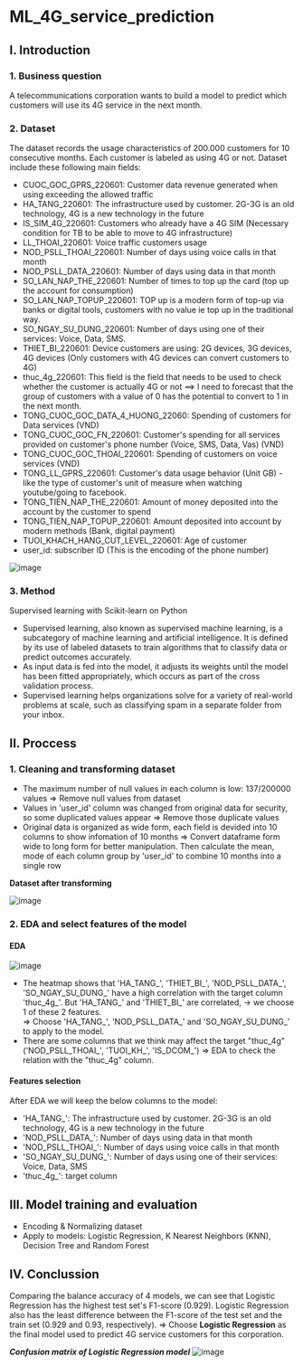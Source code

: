 # ML_4G_service_prediction



## I. Introduction

### 1. Business question

A telecommunications corporation wants to build a model to predict which customers will use its 4G service in the next month.

### 2. Dataset

The dataset records the usage characteristics of 200.000 customers for 10 consecutive months. Each customer is labeled as using 4G or not.
Dataset include these following main fields:
- CUOC_GOC_GPRS_220601: Customer data revenue generated when using exceeding the allowed traffic
- HA_TANG_220601: The infrastructure used by customer. 2G-3G is an old technology, 4G is a new technology in the future
- IS_SIM_4G_220601: Customers who already have a 4G SIM (Necessary condition for TB to be able to move to 4G infrastructure)
- LL_THOAI_220601: Voice traffic customers usage
- NOD_PSLL_THOAI_220601: Number of days using voice calls in that month
- NOD_PSLL_DATA_220601: Number of days using data in that month
- SO_LAN_NAP_THE_220601: Number of times to top up the card (top up the account for consumption)
- SO_LAN_NAP_TOPUP_220601: TOP up is a modern form of top-up via banks or digital tools, customers with no value ie top up in the traditional way.
- SO_NGAY_SU_DUNG_220601: Number of days using one of their services: Voice, Data, SMS.
- THIET_BI_220601: Device customers are using: 2G devices, 3G devices, 4G devices (Only customers with 4G devices can convert customers to 4G)
- thuc_4g_220601: This field is the field that needs to be used to check whether the customer is actually 4G or not ==> I need to forecast that the group of customers with a value of 0 has the potential to convert to 1 in the next month.
- TONG_CUOC_GOC_DATA_4_HUONG_22060: Spending of customers for Data services (VND)
- TONG_CUOC_GOC_FN_220601: Customer's spending for all services provided on customer's phone number (Voice, SMS, Data, Vas) (VND)
- TONG_CUOC_GOC_THOAI_220601: Spending of customers on voice services (VND)
- TONG_LL_GPRS_220601: Customer's data usage behavior (Unit GB) - like the type of customer's unit of measure when watching youtube/going to facebook.
- TONG_TIEN_NAP_THE_220601: Amount of money deposited into the account by the customer to spend
- TONG_TIEN_NAP_TOPUP_220601: Amount deposited into account by modern methods (Bank, digital payment)
- TUOI_KHACH_HANG_CUT_LEVEL_220601: Age of customer
- user_id: subscriber ID (This is the encoding of the phone number)

![image](https://github.com/thuhuongphan11/Python_Cohort_Analysis/assets/141643891/1789ee39-277f-42bb-9fe3-0cb16784541c)

### 3. Method
Supervised learning with Scikit-learn on Python
- Supervised learning, also known as supervised machine learning, is a subcategory of machine learning and artificial intelligence. It is defined by its use of labeled datasets to train algorithms that to classify data or predict outcomes accurately.
- As input data is fed into the model, it adjusts its weights until the model has been fitted appropriately, which occurs as part of the cross validation process.
- Supervised learning helps organizations solve for a variety of real-world problems at scale, such as classifying spam in a separate folder from your inbox.

## II. Proccess
### 1. Cleaning and transforming dataset
- The maximum number of null values in each column is low: 137/200000 values => Remove null values from dataset
- Values in 'user_id' column was changed from original data for security, so some duplicated values appear => Remove those duplicate values
- Original data is organized as wide form, each field is devided into 10 columns to show infomation of 10 months => Convert dataframe form wide to long form for better manipulation. Then calculate the mean, mode of each column group by 'user_id' to combine 10 months into a single row

**Dataset after transforming**

![image](https://github.com/thuhuongphan11/Python_Cohort_Analysis/assets/141643891/7f001184-3913-4d25-8898-5ad6ff100b40)
### 2. EDA and select features of the model
#### EDA
![image](https://github.com/thuhuongphan11/Python_Cohort_Analysis/assets/141643891/11ea5be8-1ba8-4c81-8922-de397a98db39)

- The heatmap shows that 'HA_TANG_', 'THIET_BI_', 'NOD_PSLL_DATA_', 'SO_NGAY_SU_DUNG_' have a high correlation with the target column 'thuc_4g_'. But 'HA_TANG_' and 'THIET_BI_' are correlated, -> we choose 1 of these 2 features.   
  => Choose 'HA_TANG_', 'NOD_PSLL_DATA_' and 'SO_NGAY_SU_DUNG_' to apply to the model.
- There are some columns that we think may affect the target "thuc_4g" ('NOD_PSLL_THOAI_', 'TUOI_KH_', 'IS_DCOM_') => EDA to check the relation with the "thuc_4g" column.
#### Features selection
After EDA we will keep the below columns to the model:
- 'HA_TANG_': The infrastructure used by customer. 2G-3G is an old technology, 4G is a new technology in the future
- 'NOD_PSLL_DATA_': Number of days using data in that month
- 'NOD_PSLL_THOAI_': Number of days using voice calls in that month
- 'SO_NGAY_SU_DUNG_': Number of days using one of their services: Voice, Data, SMS
- 'thuc_4g_': target column
## III. Model training and evaluation
- Encoding & Normalizing dataset
- Apply to models: Logistic Regression, K Nearest Neighbors (KNN), Decision Tree and Random Forest

## IV. Conclussion
Comparing the balance accuracy of 4 models, we can see that Logistic Regression has the highest test set's F1-score (0.929). Logistic Regression also has the least difference between the F1-score of the test set and the train set (0.929 and 0.93, respectively).
=> Choose **Logistic Regression** as the final model used to predict 4G service customers for this corporation.

***Confusion matrix of Logistic Regression model***
![image](https://github.com/thuhuongphan11/Python_Cohort_Analysis/assets/141643891/de737434-9ba1-4bc2-8bb2-f62028c9f1a2)
